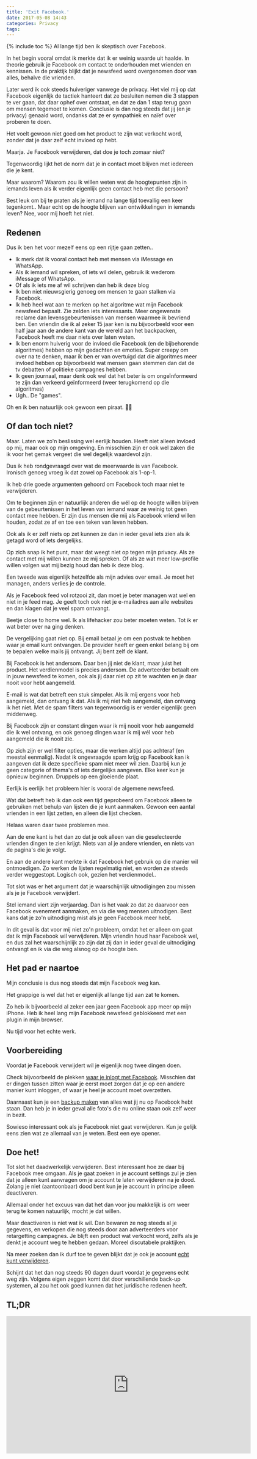 ```yaml
---
title: 'Exit Facebook.'
date: 2017-05-08 14:43
categories: Privacy
tags: 
---
```


{% include toc %}
Al lange tijd ben ik skeptisch over Facebook.

In het begin vooral omdat ik merkte dat ik er weinig waarde uit haalde. In theorie gebruik je Facebook om contact te onderhouden met vrienden en kennissen. In de praktijk blijkt dat je newsfeed word overgenomen door van alles, behalve die vrienden.

Later werd ik ook steeds huiveriger vanwege de privacy. Het viel mij op dat Facebook eigenlijk de tactiek hanteert dat ze besluiten nemen die 3 stappen te ver gaan, dat daar ophef over ontstaat, en dat ze dan 1 stap terug gaan om mensen tegemoet te komen. Conclusie is dan nog steeds dat jij (en je privacy) genaaid word, ondanks dat ze er sympathiek en naïef over proberen te doen.

Het voelt gewoon niet goed om het product te zijn wat verkocht word, zonder dat je daar zelf echt invloed op hebt.

Maarja. Je Facebook verwijderen, dat doe je toch zomaar niet?

Tegenwoordig lijkt het de norm dat je in contact moet blijven met iedereen die je kent.

Maar waarom? Waarom zou ik willen weten wat de hoogtepunten zijn in iemands leven als ik verder eigenlijk geen contact heb met die persoon? 

Best leuk om bij te praten als je iemand na lange tijd toevallig een keer tegenkomt.. Maar echt op de hoogte blijven van ontwikkelingen in iemands leven? Nee, voor mij hoeft het niet.

## Redenen
Dus ik ben het voor mezelf eens op een rijtje gaan zetten..

- Ik merk dat ik vooral contact heb met mensen via iMessage en WhatsApp.
- Als ik iemand wil spreken, of iets wil delen, gebruik ik wederom iMessage of WhatsApp.
- Of als ik iets me af wil schrijven dan heb ik deze blog
- Ik ben niet nieuwsgierig genoeg om mensen te gaan stalken via Facebook.
- Ik heb heel wat aan te merken op het algoritme wat mijn Facebook newsfeed bepaalt. Zie zelden iets interessants. Meer ongewenste reclame dan levensgebeurtenissen van mensen waarmee ik bevriend ben. Een vriendin die ik al zeker 15 jaar ken is nu bijvoorbeeld  voor een half jaar aan de andere kant van de wereld aan het backpacken, Facebook heeft me daar niets over laten weten.
- Ik ben enorm huiverig voor de invloed die Facebook (en de bijbehorende algoritmes) hebben op mijn gedachten en emoties. Super creepy om over na te denken, maar ik ben er van overtuigd dat die algoritmes meer invloed hebben op bijvoorbeeld wat mensen gaan stemmen dan dat de tv debatten of politieke campagnes hebben.
- Ik geen journaal, maar denk ook wel dat het beter is om ongeïnformeerd te zijn dan verkeerd geïnformeerd (weer terugkomend op die algoritmes)
- Ugh.. De "games".

Oh en ik ben natuurlijk ook gewoon een piraat. 🏴‍☠️

## Of dan toch niet?
Maar. Laten we zo'n beslissing wel eerlijk houden. Heeft niet alleen invloed op mij, maar ook op mijn omgeving. En misschien zijn er ook wel zaken die ik voor het gemak vergeet die wel degelijk waardevol zijn.

Dus ik heb rondgevraagd over wat de meerwaarde is van Facebook. Ironisch genoeg vroeg ik dat zowel op Facebook als 1-op-1.

Ik heb drie goede argumenten gehoord om Facebook toch maar niet te verwijderen.

Om te beginnen zijn er natuurlijk anderen die wél op de hoogte willen blijven van de gebeurtenissen in het leven van iemand waar ze weinig tot geen contact mee hebben. Er zijn dus mensen die mij als Facebook vriend willen houden, zodat ze af en toe een teken van leven hebben.

Ook als ik er zelf niets op zet kunnen ze dan in ieder geval iets zien als ik getagd word of iets dergelijks.

Op zich snap ik het punt, maar dat weegt niet op tegen mijn privacy. Als ze contact met mij willen kunnen ze mij spreken. Of als ze wat meer low-profile willen volgen wat mij bezig houd dan heb ik deze blog.

Een tweede was eigenlijk hetzelfde als mijn advies over email. Je moet het managen, anders verlies je de controle.

Als je Facebook feed vol rotzooi zit, dan moet je beter managen wat wel en niet in je feed mag. Je geeft toch ook niet je e-mailadres aan alle websites en dan klagen dat je veel spam ontvangt.

Beetje close to home wel. Ik als lifehacker zou beter moeten weten. Tot ik er wat beter over na ging denken.

De vergelijking gaat niet op. Bij email betaal je om een postvak te hebben waar je email kunt ontvangen. De provider heeft er geen enkel belang bij om te bepalen welke mails jij ontvangt. Jij bent zelf de klant.

Bij Facebook is het andersom. Daar ben jij niet de klant, maar juist het product. Het verdienmodel is precies andersom. De adverteerder betaalt om in jouw newsfeed te komen, ook als jij daar niet op zit te wachten en je daar nooit voor hebt aangemeld. 

E-mail is wat dat betreft een stuk simpeler. Als ik mij ergens voor heb aangemeld, dan ontvang ik dat. Als ik mij niet heb aangemeld, dan ontvang ik het niet. Met de spam filters van tegenwoordig is er verder eigenlijk geen middenweg.

Bij Facebook zijn er constant dingen waar ik mij nooit voor heb aangemeld die ik wel ontvang, en ook genoeg dingen waar ik mij wél voor heb aangemeld die ik nooit zie.

Op zich zijn er wel filter opties, maar die werken altijd pas achteraf (en meestal eenmalig). Nadat ik ongevraagde spam krijg op Facebook kan ik aangeven dat ik deze specifieke spam niet meer wil zien. Daarbij kun je geen categorie of thema's of iets dergelijks aangeven. Elke keer kun je opnieuw beginnen. Druppels op een gloeiende plaat.

Eerlijk is eerlijk het probleem hier is vooral de algemene newsfeed. 

Wat dat betreft heb ik dan ook een tijd geprobeerd om Facebook alleen te gebruiken met behulp van lijsten die je kunt aanmaken. Gewoon een aantal vrienden in een lijst zetten, en alleen die lijst checken.

Helaas waren daar twee problemen mee.

Aan de ene kant is het dan zo dat je ook alleen van die geselecteerde vrienden dingen te zien krijgt. Niets van al je andere vrienden, en niets van de pagina's die je volgt.

En aan de andere kant merkte ik dat Facebook het gebruik op die manier wil ontmoedigen. Zo werken de lijsten regelmatig niet, en worden ze steeds verder weggestopt. Logisch ook, gezien het verdienmodel..

Tot slot was er het argument dat je waarschijnlijk uitnodigingen zou missen als je je Facebook verwijdert.

Stel iemand viert zijn verjaardag. Dan is het vaak zo dat ze daarvoor een Facebook evenement aanmaken, en via die weg mensen uitnodigen. Best kans dat je zo'n uitnodiging mist als je geen Facebook meer hebt.

In dit geval is dat voor mij niet zo'n probleem, omdat het er alleen om gaat dat ik mijn Facebook wil verwijderen. Mijn vriendin houd haar Facebook wel, en dus zal het waarschijnlijk zo zijn dat zij dan in ieder geval de uitnodiging ontvangt en ik via die weg alsnog op de hoogte ben.

## Het pad er naartoe
Mijn conclusie is dus nog steeds dat mijn Facebook weg kan.

Het grappige is wel dat het er eigenlijk al lange tijd aan zat te komen.

Zo heb ik bijvoorbeeld al zeker een jaar geen Facebook app meer op mijn iPhone. Heb ik heel lang mijn Facebook newsfeed geblokkeerd met een plugin in mijn browser.

Nu tijd voor het echte werk.

## Voorbereiding
Voordat je Facebook verwijdert wil je eigenlijk nog twee dingen doen.

Check bijvoorbeeld de plekken [waar je inlogt met Facebook](https://www.facebook.com/settings?tab=applications). Misschien dat er dingen tussen zitten waar je eerst moet zorgen dat je op een andere manier kunt inloggen, of waar je heel je account moet overzetten.

Daarnaast kun je een [backup maken](https://www.facebook.com/settings?tab=account) van alles wat jij nu op Facebook hebt staan. Dan heb je in ieder geval alle foto's die nu online staan ook zelf weer in bezit.

Sowieso interessant ook als je Facebook niet gaat verwijderen. Kun je gelijk eens zien wat ze allemaal van je weten. Best een eye opener.

## Doe het!
Tot slot het daadwerkelijk verwijderen. Best interessant hoe ze daar bij Facebook mee omgaan. Als je gaat zoeken in je account settings zul je zien dat je alleen kunt aanvragen om je account te laten verwijderen na je dood. Zolang je niet (aantoonbaar) dood bent kun je je account in principe alleen deactiveren.

Allemaal onder het excuus van dat het dan voor jou makkelijk is om weer terug te komen natuurlijk, mocht je dat willen. 

Maar deactiveren is niet wat ik wil. Dan bewaren ze nog steeds al je gegevens, en verkopen die nog steeds door aan adverteerders voor retargetting campagnes. Je blijft een product wat verkocht word, zelfs als je denkt je account weg te hebben gedaan. Moreel discutabele praktijken.

Na meer zoeken dan ik durf toe te geven blijkt dat je ook je account [echt kunt verwijderen](https://nl-nl.facebook.com/help/delete_account).

Schijnt dat het dan nog steeds 90 dagen duurt voordat je gegevens echt weg zijn. Volgens eigen zeggen komt dat door verschillende back-up systemen, al zou het ook goed kunnen dat het juridische redenen heeft.

## TL;DR
<iframe width="640" height="360" src="https://www.youtube-nocookie.com/embed/mGcHNnI2mh4" frameborder="0" allowfullscreen></iframe>
